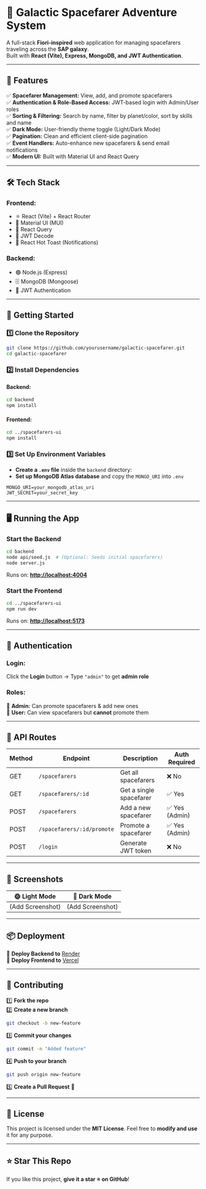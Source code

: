 # 🚀 Galactic Spacefarer Adventure System

A full-stack **Fiori-inspired** web application for managing spacefarers traveling across the **SAP galaxy**.  
Built with **React (Vite), Express, MongoDB, and JWT Authentication**.

---

## 🌌 Features

✅ **Spacefarer Management:** View, add, and promote spacefarers  
✅ **Authentication & Role-Based Access:** JWT-based login with Admin/User roles  
✅ **Sorting & Filtering:** Search by name, filter by planet/color, sort by skills and name  
✅ **Dark Mode:** User-friendly theme toggle (Light/Dark Mode)  
✅ **Pagination:** Clean and efficient client-side pagination  
✅ **Event Handlers:** Auto-enhance new spacefarers & send email notifications  
✅ **Modern UI:** Built with Material UI and React Query

---

## 🛠 Tech Stack

### **Frontend:**

- ⚛️ React (Vite) + React Router
- 🎨 Material UI (MUI)
- 📡 React Query
- 🔑 JWT Decode
- 🔔 React Hot Toast (Notifications)

### **Backend:**

- 🟢 Node.js (Express)
- 🗄️ MongoDB (Mongoose)
- 🔐 JWT Authentication

---

## 🚀 Getting Started

### **1️⃣ Clone the Repository**

```bash
git clone https://github.com/yourusername/galactic-spacefarer.git
cd galactic-spacefarer
```

### **2️⃣ Install Dependencies**

#### **Backend:**

```bash
cd backend
npm install
```

#### **Frontend:**

```bash
cd ../spacefarers-ui
npm install
```

### **3️⃣ Set Up Environment Variables**

- **Create a `.env` file** inside the `backend` directory:
- **Set up MongoDB Atlas database** and copy the `MONGO_URI` into `.env`

```env
MONGO_URI=your_mongodb_atlas_uri
JWT_SECRET=your_secret_key
```

---

## 🖥 Running the App

### **Start the Backend**

```bash
cd backend
node api/seed.js  # (Optional: Seeds initial spacefarers)
node server.js
```

Runs on: **[http://localhost:4004](http://localhost:4004)**

### **Start the Frontend**

```bash
cd ../spacefarers-ui
npm run dev
```

Runs on: **[http://localhost:5173](http://localhost:5173)**

---

## 👤 Authentication

### **Login:**

Click the **Login** button → Type `"admin"` to get **admin role**

### **Roles:**

🔹 **Admin:** Can promote spacefarers & add new ones  
🔹 **User:** Can view spacefarers but **cannot** promote them

---

## 📌 API Routes

| Method | Endpoint                   | Description             | Auth Required  |
| ------ | -------------------------- | ----------------------- | -------------- |
| GET    | `/spacefarers`             | Get all spacefarers     | ❌ No          |
| GET    | `/spacefarers/:id`         | Get a single spacefarer | ✅ Yes         |
| POST   | `/spacefarers`             | Add a new spacefarer    | ✅ Yes (Admin) |
| POST   | `/spacefarers/:id/promote` | Promote a spacefarer    | ✅ Yes (Admin) |
| POST   | `/login`                   | Generate JWT token      | ❌ No          |

---

## 📸 Screenshots

| 🌞 Light Mode    | 🌙 Dark Mode     |
| ---------------- | ---------------- |
| (Add Screenshot) | (Add Screenshot) |

---

## 📦 Deployment

🔹 **Deploy Backend to** [Render](https://spacefarers.onrender.com)  
🔹 **Deploy Frontend to** [Vercel](https://spacefarers.vercel.app)

---

## 🤝 Contributing

1️⃣ **Fork the repo**  
2️⃣ **Create a new branch**

```bash
git checkout -b new-feature
```

3️⃣ **Commit your changes**

```bash
git commit -m "Added feature"
```

4️⃣ **Push to your branch**

```bash
git push origin new-feature
```

5️⃣ **Create a Pull Request** 🎉

---

## 📜 License

This project is licensed under the **MIT License**. Feel free to **modify and use** it for any purpose.

---

## ⭐ Star This Repo

If you like this project, **give it a star ⭐ on GitHub**!
